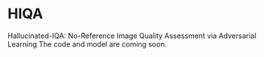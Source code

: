 # HIQA
Hallucinated-IQA: No-Reference Image Quality Assessment via Adversarial Learning
The code and model are coming soon.
